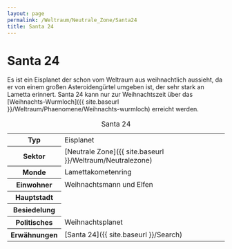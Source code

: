 ```yaml
---
layout: page
permalink: /Weltraum/Neutrale_Zone/Santa24
title: Santa 24
---
```



# Santa 24


Es ist ein Eisplanet der schon vom Weltraum aus weihnachtlich aussieht, da er von einem großen Asteroidengürtel umgeben ist, der sehr stark an Lametta erinnert. Santa 24 kann nur zur Weihnachtszeit über das [Weihnachts-Wurmloch]({{ site.baseurl }}/Weltraum/Phaenomene/Weihnachts-wurmloch) erreicht werden.


<aside>
<table data-type="planet">
<caption>Santa 24</caption>
<tbody>
<tr><th>Typ</th><td>Eisplanet</td></tr>
<tr><th>Sektor</th><td>[Neutrale Zone]({{ site.baseurl }}/Weltraum/Neutralezone)</td></tr>
<tr><th>Monde</th><td>Lamettakometenring</td></tr>
<tr><th>Einwohner</th><td>Weihnachtsmann und Elfen</td></tr>
<tr><th>Hauptstadt</th><td> </td></tr>
<tr><th>Besiedelung</th><td> </td></tr>
<tr><th>Politisches</th><td>Weihnachtsplanet</td></tr>
<tr><th>Erwähnungen</th><td>[Santa 24]({{ site.baseurl }}/Search)</td></tr>
</tbody>
</table>

</aside>

